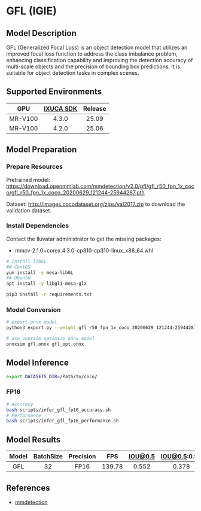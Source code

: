 # GFL (IGIE)

## Model Description

GFL (Generalized Focal Loss) is an object detection model that utilizes an improved focal loss function to address the class imbalance problem, enhancing classification capability and improving the detection accuracy of multi-scale objects and the precision of bounding box predictions. It is suitable for object detection tasks in complex scenes.

## Supported Environments

| GPU    | [IXUCA SDK](https://gitee.com/deep-spark/deepspark#%E5%A4%A9%E6%95%B0%E6%99%BA%E7%AE%97%E8%BD%AF%E4%BB%B6%E6%A0%88-ixuca) | Release |
| :----: | :----: | :----: |
| MR-V100 | 4.3.0 | 25.09 |
| MR-V100 | 4.2.0 | 25.06 |

## Model Preparation

### Prepare Resources

Pretrained model: <https://download.openmmlab.com/mmdetection/v2.0/gfl/gfl_r50_fpn_1x_coco/gfl_r50_fpn_1x_coco_20200629_121244-25944287.pth>

Dataset: <http://images.cocodataset.org/zips/val2017.zip> to download the validation dataset.

### Install Dependencies

Contact the Iluvatar administrator to get the missing packages:
- mmcv-2.1.0+corex.4.3.0-cp310-cp310-linux_x86_64.whl

```bash
# Install libGL
## CentOS
yum install -y mesa-libGL
## Ubuntu
apt install -y libgl1-mesa-glx

pip3 install -r requirements.txt
```

### Model Conversion

```bash
# export onnx model
python3 export.py --weight gfl_r50_fpn_1x_coco_20200629_121244-25944287.pth --cfg gfl_r50_fpn_1x_coco.py --output gfl.onnx

# use onnxsim optimize onnx model
onnxsim gfl.onnx gfl_opt.onnx
```

## Model Inference

```bash
export DATASETS_DIR=/Path/to/coco/
```

### FP16

```bash
# Accuracy
bash scripts/infer_gfl_fp16_accuracy.sh
# Performance
bash scripts/infer_gfl_fp16_performance.sh
```

## Model Results

| Model | BatchSize | Precision | FPS    | IOU@0.5 | IOU@0.5:0.95 |
| :----: | :----: | :----: | :----: | :----: | :----: |
| GFL   | 32        | FP16      | 139.78 | 0.552   | 0.378        |

## References

- [mmdetection](https://github.com/open-mmlab/mmdetection.git)
